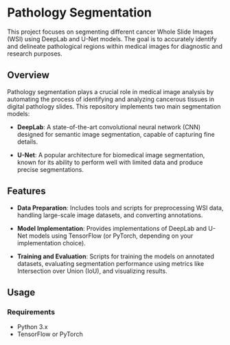 # Pathology Segmentation

This project focuses on segmenting different cancer Whole Slide Images (WSI) using DeepLab and U-Net models. The goal is to accurately identify and delineate pathological regions within medical images for diagnostic and research purposes.

## Overview

Pathology segmentation plays a crucial role in medical image analysis by automating the process of identifying and analyzing cancerous tissues in digital pathology slides. This repository implements two main segmentation models:

- **DeepLab**: A state-of-the-art convolutional neural network (CNN) designed for semantic image segmentation, capable of capturing fine details.
  
- **U-Net**: A popular architecture for biomedical image segmentation, known for its ability to perform well with limited data and produce precise segmentations.

## Features

- **Data Preparation**: Includes tools and scripts for preprocessing WSI data, handling large-scale image datasets, and converting annotations.
  
- **Model Implementation**: Provides implementations of DeepLab and U-Net models using TensorFlow (or PyTorch, depending on your implementation choice).

- **Training and Evaluation**: Scripts for training the models on annotated datasets, evaluating segmentation performance using metrics like Intersection over Union (IoU), and visualizing results.

## Usage

### Requirements

- Python 3.x
- TensorFlow or PyTorch
